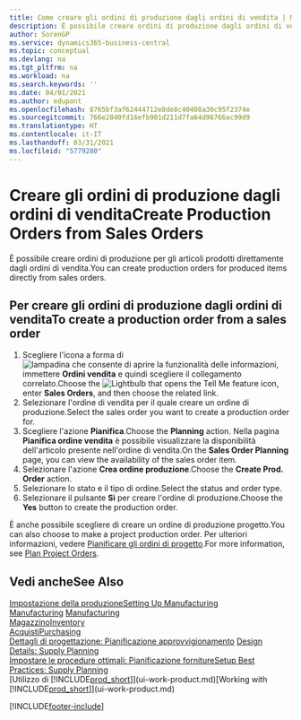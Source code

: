 ```yaml
---
title: Come creare gli ordini di produzione dagli ordini di vendita | Microsoft Docs
description: È possibile creare ordini di produzione dagli ordini di vendita nell'area di applicazione Vendite e marketing.
author: SorenGP
ms.service: dynamics365-business-central
ms.topic: conceptual
ms.devlang: na
ms.tgt_pltfrm: na
ms.workload: na
ms.search.keywords: ''
ms.date: 04/01/2021
ms.author: edupont
ms.openlocfilehash: 8765bf3af62444712e8de8c40408a30c95f2374e
ms.sourcegitcommit: 766e2840fd16efb901d211d7fa64d96766ac99d9
ms.translationtype: HT
ms.contentlocale: it-IT
ms.lasthandoff: 03/31/2021
ms.locfileid: "5779280"
---
```

# <a name="create-production-orders-from-sales-orders"></a><span data-ttu-id="2fd44-103">Creare gli ordini di produzione dagli ordini di vendita</span><span class="sxs-lookup"><span data-stu-id="2fd44-103">Create Production Orders from Sales Orders</span></span>
<span data-ttu-id="2fd44-104">È possibile creare ordini di produzione per gli articoli prodotti direttamente dagli ordini di vendita.</span><span class="sxs-lookup"><span data-stu-id="2fd44-104">You can create production orders for produced items directly from sales orders.</span></span>  

## <a name="to-create-a-production-order-from-a-sales-order"></a><span data-ttu-id="2fd44-105">Per creare gli ordini di produzione dagli ordini di vendita</span><span class="sxs-lookup"><span data-stu-id="2fd44-105">To create a production order from a sales order</span></span>  

1.  <span data-ttu-id="2fd44-106">Scegliere l'icona a forma di ![lampadina che consente di aprire la funzionalità delle informazioni](media/ui-search/search_small.png "Informazioni sull'operazione che si desidera eseguire"), immettere **Ordini vendita** e quindi scegliere il collegamento correlato.</span><span class="sxs-lookup"><span data-stu-id="2fd44-106">Choose the ![Lightbulb that opens the Tell Me feature](media/ui-search/search_small.png "Tell me what you want to do") icon, enter **Sales Orders**, and then choose the related link.</span></span>  
2.  <span data-ttu-id="2fd44-107">Selezionare l'ordine di vendita per il quale creare un ordine di produzione.</span><span class="sxs-lookup"><span data-stu-id="2fd44-107">Select the sales order you want to create a production order for.</span></span>  
3.  <span data-ttu-id="2fd44-108">Scegliere l'azione **Pianifica**.</span><span class="sxs-lookup"><span data-stu-id="2fd44-108">Choose the **Planning** action.</span></span> <span data-ttu-id="2fd44-109">Nella pagina **Pianifica ordine vendita** è possibile visualizzare la disponibilità dell'articolo presente nell'ordine di vendita.</span><span class="sxs-lookup"><span data-stu-id="2fd44-109">On the **Sales Order Planning** page, you can view the availability of the sales order item.</span></span>  
4.  <span data-ttu-id="2fd44-110">Selezionare l'azione **Crea ordine produzione**.</span><span class="sxs-lookup"><span data-stu-id="2fd44-110">Choose the **Create Prod. Order** action.</span></span>  
5.  <span data-ttu-id="2fd44-111">Selezionare lo stato e il tipo di ordine.</span><span class="sxs-lookup"><span data-stu-id="2fd44-111">Select the status and order type.</span></span>  
6.  <span data-ttu-id="2fd44-112">Selezionare il pulsante **Sì** per creare l'ordine di produzione.</span><span class="sxs-lookup"><span data-stu-id="2fd44-112">Choose the **Yes** button to create the production order.</span></span>

<span data-ttu-id="2fd44-113">È anche possibile scegliere di creare un ordine di produzione progetto.</span><span class="sxs-lookup"><span data-stu-id="2fd44-113">You can also choose to make a project production order.</span></span> <span data-ttu-id="2fd44-114">Per ulteriori informazioni, vedere [Pianificare gli ordini di progetto](production-how-to-plan-project-orders.md).</span><span class="sxs-lookup"><span data-stu-id="2fd44-114">For more information, see [Plan Project Orders](production-how-to-plan-project-orders.md).</span></span>   

## <a name="see-also"></a><span data-ttu-id="2fd44-115">Vedi anche</span><span class="sxs-lookup"><span data-stu-id="2fd44-115">See Also</span></span>  
[<span data-ttu-id="2fd44-116">Impostazione della produzione</span><span class="sxs-lookup"><span data-stu-id="2fd44-116">Setting Up Manufacturing</span></span>](production-configure-production-processes.md)  
<span data-ttu-id="2fd44-117">[Manufacturing](production-manage-manufacturing.md)  </span><span class="sxs-lookup"><span data-stu-id="2fd44-117">[Manufacturing](production-manage-manufacturing.md)  </span></span>  
[<span data-ttu-id="2fd44-118">Magazzino</span><span class="sxs-lookup"><span data-stu-id="2fd44-118">Inventory</span></span>](inventory-manage-inventory.md)  
[<span data-ttu-id="2fd44-119">Acquisti</span><span class="sxs-lookup"><span data-stu-id="2fd44-119">Purchasing</span></span>](purchasing-manage-purchasing.md)  
<span data-ttu-id="2fd44-120">[Dettagli di progettazione: Pianificazione approvvigionamento](design-details-supply-planning.md) </span><span class="sxs-lookup"><span data-stu-id="2fd44-120">[Design Details: Supply Planning](design-details-supply-planning.md) </span></span>  
[<span data-ttu-id="2fd44-121">Impostare le procedure ottimali: Pianificazione forniture</span><span class="sxs-lookup"><span data-stu-id="2fd44-121">Setup Best Practices: Supply Planning</span></span>](setup-best-practices-supply-planning.md)  
<span data-ttu-id="2fd44-122">[Utilizzo di [!INCLUDE[prod_short](includes/prod_short.md)]](ui-work-product.md)</span><span class="sxs-lookup"><span data-stu-id="2fd44-122">[Working with [!INCLUDE[prod_short](includes/prod_short.md)]](ui-work-product.md)</span></span>


[!INCLUDE[footer-include](includes/footer-banner.md)]
